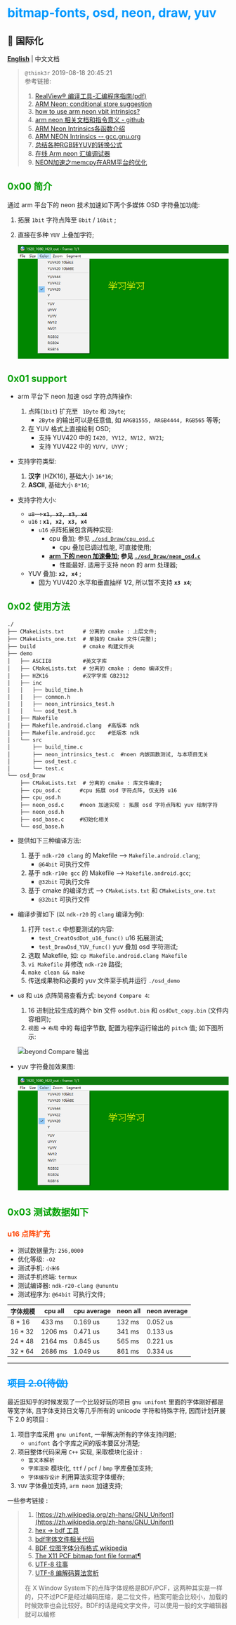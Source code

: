 # <font color=#0099ff> **bitmap-fonts, osd, neon, draw, yuv** </font>

## :large_blue_circle: 国际化

[**English**](./readme.md) | 中文文档

> `@think3r` 2019-08-18 20:45:21 <br />
> 参考链接:
> 1. [RealView® 编译工具-汇编程序指南(pdf)]()
> 2. [ARM Neon: conditional store suggestion](https://stackoverflow.com/questions/18312814/arm-neon-conditional-store-suggestion)
> 3. [how to use arm neon vbit intrinsics?](https://stackoverflow.com/questions/18784611/how-to-use-arm-neon-vbit-intrinsics)
> 4. [arm neon 相关文档和指令意义 - github](https://github.com/rogerou/Arm-neon-intrinsics)
> 5. [ARM Neon Intrinsics各函数介绍](https://blog.csdn.net/hemmingway/article/details/44828303/)
> 6. [ARM NEON Intrinsics -- gcc.gnu.org](https://gcc.gnu.org/onlinedocs/gcc-4.4.1/gcc/ARM-NEON-Intrinsics.html)
> 7. [总结各种RGB转YUV的转换公式](https://www.cnblogs.com/zhengjianhong/p/7872459.html)
> 8. [在线 Arm neon 汇编调试器](https://szeged.github.io/nevada/)
> 9. [NEON加速之memcpy在ARM平台的优化](https://www.jianshu.com/p/7b3bfc3aed12)

## <font color=#009A000> 0x00 简介 </font>

通过 arm 平台下的 neon 技术加速如下两个多媒体 OSD 字符叠加功能:

1. 拓展 `1bit` 字符点阵至 `8bit` / `16bit` ;
2. 直接在多种 `YUV` 上叠加字符;

    ![yuv叠加效果](./yuv_osd.png)

## <font color=#009A000> 0x01 support </font>

- arm 平台下 neon 加速 osd 字符点阵操作:
    1. 点阵(`1bit`) 扩充至 ` 1Byte` 和 `2Byte`;
        - `2Byte` 的输出可以是任意值, 如 `ARGB1555, ARGB4444, RGB565` 等等;
    2. 在 YUV 格式上直接绘制 OSD;
        - 支持 YUV420 中的 `I420, YV12, NV12, NV21`;
        - 支持 YUV422 中的 `YUYV, UYVY` ;
- 支持字符类型: 
    1. **汉字** (HZK16), 基础大小 `16*16`;
    2. **ASCII**, 基础大小 `8*16`;

- 支持字符大小:
  - ~~`u8` &nbsp; **: `x1, x2, x3, x4`**~~
  - `u16` **: `x1, x2, x3, x4`**
    - `u16` 点阵拓展包含两种实现:
      - cpu 叠加; 参见 [`./osd_Draw/cpu_osd.c`](./osd_Draw/cpu_osd.c)
        - cpu 叠加已调过性能, 可直接使用;
      - **<u>arm 下的 neon 加速叠加;</u> 参见 [`./osd_Draw/neon_osd.c`](./osd_Draw/neon_osd.c)**
        - 性能最好. 适用于支持 neon 的 arm 处理器;
  - YUV 叠加: **`x2, x4`** ;
    - 因为 YUV420 水平和垂直抽样 1/2, 所以暂不支持 **`x3 x4`**;

## <font color=#009A000> 0x02 使用方法 </font>

```log
./
├── CMakeLists.txt      # 分离的 cmake : 上层文件;
├── CMakeLists_one.txt  # 单独的 Cmake 文件(完整);
├── build               # cmake 构建文件夹
├── demo
│   ├── ASCII8          #英文字库
│   ├── CMakeLists.txt  # 分离的 cmake : demo 编译文件;
│   ├── HZK16           #汉字字库 GB2312
│   ├── inc
│   │   ├── build_time.h
│   │   ├── common.h
│   │   ├── neon_intrinsics_test.h
│   │   └── osd_test.h
│   ├── Makefile
│   ├── Makefile.android.clang  #高版本 ndk
│   ├── Makefile.android.gcc    #低版本 ndk
│   └── src
│       ├── build_time.c
│       ├── neon_intrinsics_test.c  #noen 内嵌函数测试, 与本项目无关
│       ├── osd_test.c
│       └── test.c
└── osd_Draw
    ├── CMakeLists.txt  # 分离的 cmake : 库文件编译;
    ├── cpu_osd.c      #cpu 拓展 osd 字符点阵, 仅支持 u16
    ├── cpu_osd.h
    ├── neon_osd.c     #neon 加速实现 : 拓展 osd 字符点阵和 yuv 绘制字符
    ├── neon_osd.h
    ├── osd_base.c     #初始化相关
    └── osd_base.h
```

- 提供如下三种编译方法:
    1. 基于 `ndk-r20 clang` 的 Makefile --> `Makefile.android.clang`;
       - `@64bit` 可执行文件
    2. 基于 `ndk-r10e gcc` 的 Makefile --> `Makefile.android.gcc`;
       - `@32bit` 可执行文件
    3. 基于 cmake 的编译方式  --> `CMakeLists.txt` 和 `CMakeLists_one.txt`
       - `@32bit` 可执行文件

- 编译步骤如下 (以 `ndk-r20` 的 `clang` 编译为例):
    1. 打开 `test.c` 中想要测试的内容:
       - `test_CreatOsdDot_u16_func()` u16 拓展测试;
       - `test_DrawOsd_YUV_func()` yuv 叠加 osd 字符测试;
    2. 选取 Makefile, 如: `cp Makefile.android.clang Makefile`
    3. `vi Makefile` 并修改 `ndk-r20` 路径;
    4. `make clean && make`
    5. 传送成果物和必要的 yuv 文件至手机并运行 `./osd_demo`

- `u8` 和 `u16` 点阵简易查看方式: `beyond Compare 4`:
    1. 16 进制比较生成的两个 bin 文件 `osdOut.bin` 和 `osdOut_copy.bin` (文件内容相同);
    2. `视图` -> `布局` 中的 每组字节数, 配置为程序运行输出的 `pitch` 值; 如下图所示:

     ![beyond Compare 输出](./bc.png)

- yuv 字符叠加效果图:

    ![yuv叠加效果](./yuv_osd.png)
  
## <font color=#009A000> 0x03 测试数据如下 </font>

### <font color=#FF4500> u16 点阵扩充 </font>

- 测试数据量为: `256,0000`
- 优化等级: `-O2`
- 测试手机: `小米6`
- 测试手机终端: `termux`
- 测试编译器: `ndk-r20-clang @ununtu`
- 测试程序为: `@64bit` 可执行文件;

| 字体规模 | cpu all | cpu average | neon all | neon average |
| --- | --- | --- | --- | --- |
| 8 * 16 | 433 ms | 0.169 us | 132 ms | 0.052 us |
| 16 * 32 | 1206 ms | 0.471 us | 341 ms | 0.133 us |
| 24 * 48 | 2164 ms | 0.845 us | 565 ms | 0.221 us |
| 32 * 64 | 2686 ms | 1.049 us | 861 ms | 0.334 us |

---

## <font color=#0099ff> **~~项目 2.0(待做)~~** </font>

最近逛知乎的时候发现了一个比较好玩的项目 `gnu unifont` 里面的字体刚好都是等宽字体, 且字体支持日文等几乎所有的 unicode 字符和特殊字符, 因而计划开展下 2.0 的项目 :

1. 项目字库采用 `gnu unifont`, 一举解决所有的字体支持问题;
    - `unifont` 各个字库之间的版本要区分清楚;
2. 项目整体代码采用 `C++` 实现, 采取模块化设计 :
    - `富文本解析`
    - `字库渲染` 模块化, `ttf` / `pcf` / `bmp` 字库叠加支持;
    - `字体缓存设计` 利用算法实现字体缓存;
3. `YUV` 字体叠加支持, `arm neon` 加速支持;

一些参考链接 :
> 1. [https://zh.wikipedia.org/zh-hans/GNU_Unifont](https://zh.wikipedia.org/zh-hans/GNU_Unifont)
> 2. [hex -> bdf 工具](https://www.mankier.com/1/hex2bdf)
> 3. [bdf字体文件相关代码](https://blog.csdn.net/glietboys/article/details/1528038)
> 4. [BDF 位图字体分布格式 wikipedia](https://zh.wikipedia.org/wiki/%E4%BD%8D%E5%9C%96%E5%AD%97%E9%AB%94%E5%88%86%E4%BD%88%E6%A0%BC%E5%BC%8F)
> 5. [The X11 PCF bitmap font file format¶](https://fontforge.org/docs/techref/pcf-format.html)
> 6. [UTF-8 往事](https://zhuanlan.zhihu.com/p/70264909)
> 7. [UTF-8 编解码算法赏析](https://zhuanlan.zhihu.com/p/72254734)
>
> 在 X Window System下的点阵字体规格是BDF/PCF，这两种其实是一样的，只不过PCF是经过编码压缩，是二位文件，档案可能会比较小，加载的时候效率也会比较好。BDF的话是纯文字文件，可以使用一般的文字编辑器就可以编修
